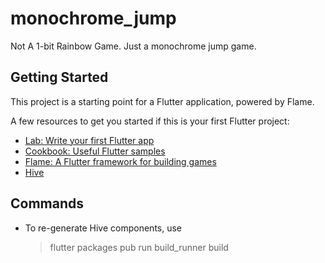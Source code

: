 # monochrome_jump

 Not A 1-bit Rainbow Game. Just a monochrome jump game.

## Getting Started

This project is a starting point for a Flutter application, powered by Flame.

A few resources to get you started if this is your first Flutter project:

- [Lab: Write your first Flutter app](https://docs.flutter.dev/get-started/codelab)
- [Cookbook: Useful Flutter samples](https://docs.flutter.dev/cookbook)
- [Flame: A Flutter framework for building games](https://docs.flame-engine.org/1.3.0/)
- [Hive](https://pub.dev/packages/hive)

## Commands

 - To re-generate Hive components, use
	> flutter packages pub run build_runner build
